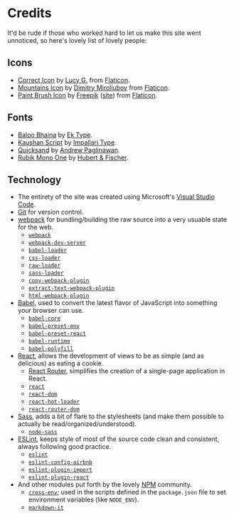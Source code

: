 # Credits

It'd be rude if those who worked hard to let us make this site went
unnoticed, so here's lovely list of lovely people:

## Icons

* [Correct Icon](http://www.flaticon.com/free-icon/correct_118774) by [Lucy G.](http://www.flaticon.com/authors/lucy-g) from [Flaticon][flaticon].
* [Mountains Icon](http://www.flaticon.com/free-icon/mountains_340529) by [Dimitry Miroliubov](http://www.flaticon.com/authors/dimitry-miroliubov) from [Flaticon][flaticon].
* [Paint Brush Icon](http://www.flaticon.com/free-icon/paint-brush_263087) by [Freepik](http://www.flaticon.com/authors/freepik) ([site](http://www.freepik.com/)) from [Flaticon][flaticon].

[flaticon]: http://www.flaticon.com

## Fonts

* [Baloo Bhaina](https://fonts.google.com/specimen/Baloo+Bhaina) by [Ek Type](https://ektype.in/).
* [Kaushan Script](https://fonts.google.com/specimen/Kaushan+Script) by [Impallari Type](http://www.impallari.com/).
* [Quicksand](https://fonts.google.com/specimen/Quicksand) by [Andrew Paglinawan](http://andrewpaglinawan.com/).
* [Rubik Mono One](https://fonts.google.com/specimen/Rubik+Mono+One) by [Hubert & Fischer](http://hubertfischer.com/).

## Technology

* The entirety of the site was created using Microsoft's [Visual Studio Code](https://code.visualstudio.com/).
* [Git](https://git-scm.com/) for version control.
* [webpack](https://webpack.js.org/) for bundling/building the raw source into a very usuable state for the web.
  * [`webpack`](https://www.npmjs.com/package/webpack)
  * [`webpack-dev-server`](https://www.npmjs.com/package/webpack-dev-server)
  * [`babel-loader`](https://www.npmjs.com/package/babel-loader)
  * [`css-loader`](https://www.npmjs.com/package/css-loader)
  * [`raw-loader`](https://www.npmjs.com/package/raw-loader)
  * [`sass-loader`](https://www.npmjs.com/package/sass-loader)
  * [`copy-webpack-plugin`](https://www.npmjs.com/package/copy-webpack-plugin)
  * [`extract-text-webpack-plugin`](https://www.npmjs.com/package/extract-text-webpack-plugin)
  * [`html-webpack-plugin`](https://www.npmjs.com/package/html-webpack-plugin)
* [Babel](https://babeljs.io/), used to convert the latest flavor of JavaScript into something your browser can use.
  * [`babel-core`](https://www.npmjs.com/package/babel-core)
  * [`babel-preset-env`](https://www.npmjs.com/package/babel-preset-env)
  * [`babel-preset-react`](https://www.npmjs.com/package/babel-preset-react)
  * [`babel-runtime`](https://www.npmjs.com/package/babel-runtime)
  * [`babel-polyfill`](https://www.npmjs.com/package/babel-polyfill)
* [React](https://facebook.github.io/react/), allows the development of views to be as simple (and as delicious) as eating a cookie.
  * [React Router](https://reacttraining.com/react-router/), simplifies the creation of a single-page application in React.
  * [`react`](https://www.npmjs.com/package/react)
  * [`react-dom`](https://www.npmjs.com/package/react-dom)
  * [`react-hot-loader`](https://www.npmjs.com/package/react-hot-loader)
  * [`react-router-dom`](https://www.npmjs.com/package/react-router-dom)
* [Sass](http://sass-lang.com/), adds a bit of flare to the stylesheets (and make them possible to actually be read/organized/understood).
  * [`node-sass`](https://www.npmjs.com/package/node-sass)
* [ESLint](http://eslint.org/), keeps style of most of the source code clean and consistent, always following good practice.
  * [`eslint`](https://www.npmjs.com/package/eslint)
  * [`eslint-config-airbnb`](https://www.npmjs.com/package/eslint-config-airbnb)
  * [`eslint-plugin-import`](https://www.npmjs.com/package/eslint-plugin-import)
  * [`eslint-plugin-react`](https://www.npmjs.com/package/eslint-plugin-react)
* And other modules put forth by the lovely [NPM](https://npm.org) community.
  * [`cross-env`](https://www.npmjs.com/package/cross-env); used in the scripts defined in the `package.json` file to set environment variables (like `NODE_ENV`).
  * [`markdown-it`](https://www.npmjs.com/package/markdown-it)

